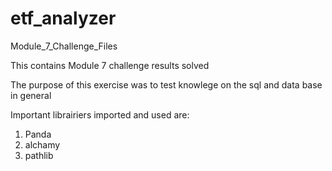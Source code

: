 # etf_analyzer
Module_7_Challenge_Files

This contains Module 7 challenge results solved 

The purpose of this exercise was to test knowlege on the sql and data base in general

Important librairiers imported and used are:
1. Panda
2. alchamy
3. pathlib
